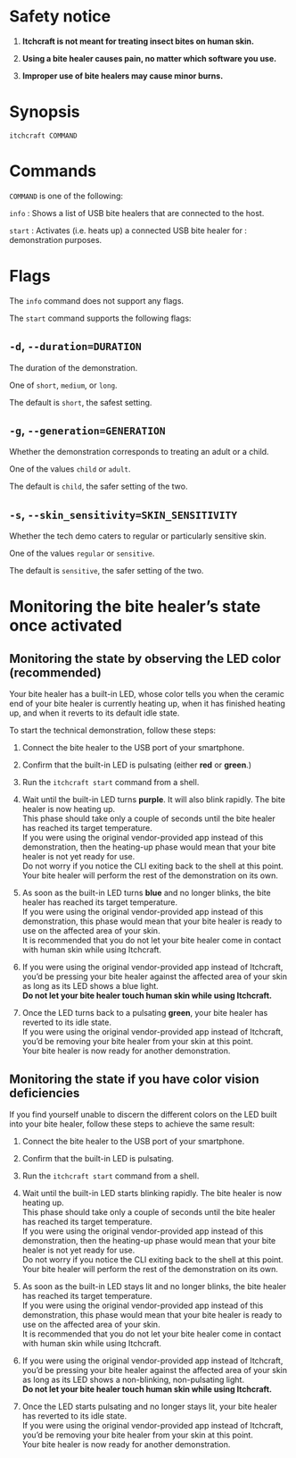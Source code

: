 <!-- markdownlint-configure-file { "MD041": { "level": 1 } } -->

# Safety notice

1. **Itchcraft is not meant for treating insect bites on human skin.**

2. **Using a bite healer causes pain, no matter which software you use.**

3. **Improper use of bite healers may cause minor burns.**

# Synopsis

```shell
itchcraft COMMAND
```

# Commands

`COMMAND` is one of the following:

`info`
: Shows a list of USB bite healers that are connected to the host.

`start`
: Activates (i.e. heats up) a connected USB bite healer for
: demonstration purposes.

# Flags

The `info` command does not support any flags.

The `start` command supports the following flags:

## `-d`, `--duration=DURATION`

The duration of the demonstration.

One of `short`, `medium`, or `long`.

The default is `short`, the safest setting.

## `-g`, `--generation=GENERATION`

Whether the demonstration corresponds to treating an adult or a child.

One of the values `child` or `adult`.

The default is `child`, the safer setting of the two.

## `-s`, `--skin_sensitivity=SKIN_SENSITIVITY`

Whether the tech demo caters to regular or particularly sensitive skin.

One of the values `regular` or `sensitive`.

The default is `sensitive`, the safer setting of the two.

# Monitoring the bite healer’s state once activated

## Monitoring the state by observing the LED color (recommended)

Your bite healer has a built-in LED, whose color tells you when the
ceramic end of your bite healer is currently heating up, when it has
finished heating up, and when it reverts to its default idle state.

To start the technical demonstration, follow these steps:

1. Connect the bite healer to the USB port of your smartphone.

2. Confirm that the built-in LED is pulsating (either **red** or
   **green**.)

3. Run the `itchcraft start` command from a shell.

4. Wait until the built-in LED turns **purple**. It will also blink
   rapidly. The bite healer is now heating up.  
   This phase should take only a couple of seconds until the bite healer
   has reached its target temperature.  
   If you were using the original vendor-provided app instead of this
   demonstration, then the heating-up phase would mean that your bite
   healer is not yet ready for use.  
   Do not worry if you notice the CLI exiting back to the shell at this
   point. Your bite healer will perform the rest of the demonstration
   on its own.

5. As soon as the built-in LED turns **blue** and no longer blinks,
   the bite healer has reached its target temperature.  
   If you were using the original vendor-provided app instead of this
   demonstration, this phase would mean that your bite healer is ready
   to use on the affected area of your skin.  
   It is recommended that you do not let your bite healer come in
   contact with human skin while using Itchcraft.

6. If you were using the original vendor-provided app instead of
   Itchcraft, you’d be pressing your bite healer against the affected
   area of your skin as long as its LED shows a blue light.  
   **Do not let your bite healer touch human skin while using Itchcraft.**

7. Once the LED turns back to a pulsating **green**, your bite healer
   has reverted to its idle state.  
   If you were using the original vendor-provided app instead of
   Itchcraft, you’d be removing your bite healer from your skin at this
   point.  
   Your bite healer is now ready for another demonstration.

## Monitoring the state if you have color vision deficiencies

If you find yourself unable to discern the different colors on the LED
built into your bite healer, follow these steps to achieve the same
result:

1. Connect the bite healer to the USB port of your smartphone.

2. Confirm that the built-in LED is pulsating.

3. Run the `itchcraft start` command from a shell.

4. Wait until the built-in LED starts blinking rapidly. The bite healer
   is now heating up.  
   This phase should take only a couple of seconds until the bite healer
   has reached its target temperature.  
   If you were using the original vendor-provided app instead of this
   demonstration, then the heating-up phase would mean that your bite
   healer is not yet ready for use.  
   Do not worry if you notice the CLI exiting back to the shell at this
   point. Your bite healer will perform the rest of the demonstration
   on its own.

5. As soon as the built-in LED stays lit and no longer blinks, the bite
   healer has reached its target temperature.  
   If you were using the original vendor-provided app instead of this
   demonstration, this phase would mean that your bite healer is ready
   to use on the affected area of your skin.  
   It is recommended that you do not let your bite healer come in
   contact with human skin while using Itchcraft.

6. If you were using the original vendor-provided app instead of
   Itchcraft, you’d be pressing your bite healer against the affected
   area of your skin as long as its LED shows a non-blinking,
   non-pulsating light.  
   **Do not let your bite healer touch human skin while using Itchcraft.**

7. Once the LED starts pulsating and no longer stays lit, your bite healer
   has reverted to its idle state.  
   If you were using the original vendor-provided app instead of
   Itchcraft, you’d be removing your bite healer from your skin at this
   point.  
   Your bite healer is now ready for another demonstration.
